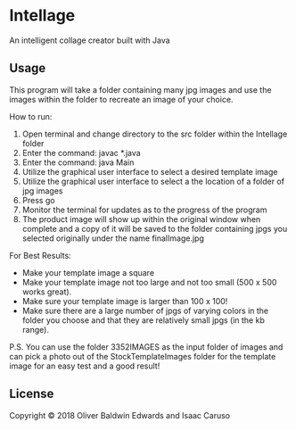 # Intellage

An intelligent collage creator built with Java

## Usage

This program will take a folder containing many jpg images and use the images within the folder to recreate an image of your choice.

How to run:
1. Open terminal and change directory to the src folder within the Intellage folder
2. Enter the command: javac *.java
3. Enter the command: java Main
4. Utilize the graphical user interface to select a desired template image 
5. Utilize the graphical user interface to select a the location of a folder of jpg images
6. Press go
7. Monitor the terminal for updates as to the progress of the program
8. The product image will show up within the original window when complete and a copy of it will be saved to the folder containing jpgs you selected originally under the name finalImage.jpg

For Best Results: 
- Make your template image a square
- Make your template image not too large and not too small (500 x 500 works great).
- Make sure your template image is larger than 100 x 100!
- Make sure there are a large number of jpgs of varying colors in the folder you choose and that they are relatively small jpgs (in the kb range).

P.S. You can use the folder 3352IMAGES as the input folder of images and can pick a photo out of the StockTemplateImages folder for the template image for an easy test and a good result! 

## License

Copyright © 2018 Oliver Baldwin Edwards and Isaac Caruso


